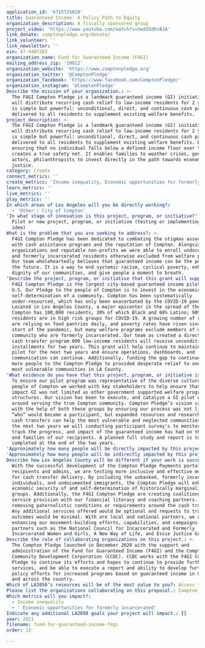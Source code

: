 ```yaml
---
application_id: '6715725010'
title: Guaranteed Income- A Policy Path to Equity
organization_description: A fiscally sponsored group
project_video: 'https://www.youtube.com/watch?v=VwdIGdKsBJA'
link_donate: comptonpledge.org/donate/
link_volunteer: ''
link_newsletter: ''
ein: 47-4407203
organization_name: Fund for Guaranteed Income (F4GI)
mailing_address_zip: '10012'
organization_website: 'https://www.comptonpledge.org'
organization_twitter: '@ComptonPledge'
organization_facebook: 'https://www.facebook.com/ComptonPledge/'
organization_instagram: '@ComptonPledge'
Describe the mission of your organization.: >-
  The F4GI Compton Pledge is a landmark guaranteed income (GI) initiative that
  will distribute recurring cash relief to low-income residents for 2 years. GI
  is simple but powerful: unconditional, direct, and continuous cash payments
  delivered to all residents to supplement existing welfare benefits.
project_description: >-
  The F4GI Compton Pledge is a landmark guaranteed income (GI) initiative that
  will distribute recurring cash relief to low-income residents for 2 years. GI
  is simple but powerful: unconditional, direct, and continuous cash payments
  delivered to all residents to supplement existing welfare benefits. By
  ensuring that no individual falls below a defined income floor over time, GI
  creates a true safety net. It enables families to weather crises, government
  actors, philanthropists to invest directly in the path towards economic
  justice.
category: create
connect_metrics: ''
create_metrics: 'Income inequality, Economic opportunities for formerly incarcerated'
learn_metrics: ''
live_metrics: ''
play_metrics: ''
In which areas of Los Angeles will you be directly working?:
  - 'Other:: City of Compton'
'In what stage of innovation is this project, program, or initiative?': >-
  Pilot or new project, program, or initiative (testing or implementing a new
  idea)
What is the problem that you are seeking to address?: >-
  F4GI Compton Pledge has been dedicated to combating the stigmas associated
  with cash assistance programs and the reputation of Compton. Alongside local
  organizations and reputable non-profits we were able to enroll undocumented
  and formerly incarcerated residents otherwise excluded from welfare programs.
  Our team wholeheartedly believes that guaranteed income can be the policy of
  the future. It is a way to end systemic racism, cyclical poverty, enhance the
  dignity of our communities, and give people a moment to breath.
'Describe the project, program, or initiative that this grant will support to address the problem identified.': >-
  F4GI Compton Pledge is the largest city-based guaranteed income pilot in the
  U.S. Our Pledge to the people of Compton is to invest in the economic
  self-determination of a community. Compton has been systematically
  under-resourced, which has only been exacerbated by the COVID-19 pandemic.
  Located in Los Angeles County, a major epicenter in the spread of the virus,
  Compton has 100,000 residents, 30% of which Black and 68% Latino; 98% of
  residents are in high risk groups for COVID-19. A growing number of residents
  are relying on food pantries daily, and poverty rates have risen since the
  start of the pandemic, but many welfare programs exclude members of our
  community who are formerly incarcerated. Our team as created a direct online
  cash transfer program 800 low-income residents will receive unconditional cash
  installments for two years. This grant will help continue to maintain the
  pilot for the next two years and ensure operations, dashboards, and
  communication can continue. Additionally, funding the gap to continue adding
  more people to the Compton Pledge to provided desperate relief to one of the
  most vulnerable communities in LA County.
'What evidence do you have that this project, program, or initiative is or will be successful, and how will you define and measure success?': >-
  To ensure our pilot program was representative of the diverse culture and
  people of Compton we worked with key stakeholders to help ensure that the
  impact GI was not limited as other government supported welfare programs are
  structures. Our vision has been to execute, and catalyze a GI pilot centered
  around serving the true Compton community. Compton Pledge’s vision came true
  with the help of both these groups by ensuring our process was not limiting
  “who” would become a participant, but expanded resources and research into how
  cash transfers can help the most vulnerable and neglected communities. Over
  the next two years we will conducting participant survey's to monitor and
  track the progress, and impact of the guaranteed income has had on the lives
  and families of our recipients. A planned full study and report is to be
  completed at the end of the two years.
'Approximately how many people will be directly impacted by this project, program, or initiative?': '1717'
'Approximately how many people will be indirectly impacted by this project, program, or initiative?': ''
Describe how Los Angeles County will be different if your work is successful.: >-
  With the successful development of the Compton Pledge Payments portal for
  recipients and admins, we are testing more inclusive and effective mechanisms
  for cash transfer delivery. By including the unbanked, formerly incarcerated
  individuals, and undocumented immigrants, the Compton Pledge will enhance the
  economic security of and self-determination of historically marginalized
  groups. Additionally, the F4GI Compton Pledge are creating coalitions in
  service provision with our financial literacy and coaching partners. We are
  removing paternalistic conditions or requirements around the cash transfer.
  Any additional services offered would be optional and requests to track
  outcomes would be minimal. With are local and national partners, we are
  enhancing our movement-building efforts, capabilities, and campaigns with our
  partners such as the National Council for Incarcerated and Formerly
  Incarcerated Women and Girls, A New Way of Life, and Essie Justice Group.
Describe the role of collaborating organizations on this project.: >-
  The Compton Pledge launched in December 2020 with the support and
  administration of the Fund for Guaranteed Income (F4GI) and the Compton
  Community Development Corporation (CCDC). CCDC works with the F4GI Compton
  Pledge to continue its efforts and hopes to continue to provide further
  services, and be able to execute a report and ability to develop further
  policy efforts for increased programs based on guaranteed income in California
  and across the country.
Which of LA2050’s resources will be of the most value to you?: Access to the LA2050 community
Please list the organizations collaborating on this proposal.: Compton Community Development Corporation
Which metrics will you impact?:
  - Income inequality
  - ' Economic opportunities for formerly incarcerated'
Indicate any additional LA2050 goals your project will impact.: []
year: 2021
filename: fund-for-guaranteed-income-f4gi
order: 13

---
```

